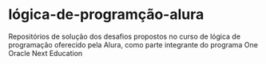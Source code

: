 # lógica-de-programção-alura
Repositórios de solução dos desafios propostos no curso de lógica de programação oferecido pela Alura, como parte integrante do programa One Oracle Next Education
